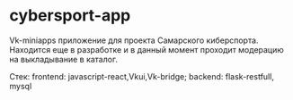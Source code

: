 # cybersport-app


Vk-miniapps приложение для проекта Самарского киберспорта. Находится еще в разработке и в данный момент проходит модерацию на выкладывание в каталог. 


Стек: frontend: javascript-react,Vkui,Vk-bridge;  backend: flask-restfull, mysql 
